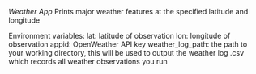 *Weather App*
Prints major weather features at the specified latitude and longitude

Environment variables:
lat: latitude of observation
lon: longitude of observation
appid: OpenWeather API key
weather_log_path: the path to your working directory, this will be used to output the weather log .csv which records all weather observations you run
